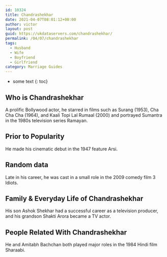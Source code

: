 ```yaml
---
id: 10324
title: Chandrashekhar
date: 2021-04-07T08:01:12+00:00
author: victor
layout: post
guid: https://ukdataservers.com/chandrashekhar/
permalink: /04/07/chandrashekhar
tags:
  - Husband
  - Wife
  - Boyfriend
  - Girlfriend
category: Marriage Guides
---
```


* some text
{: toc}


## Who is Chandrashekhar



A prolific Bollywood actor, he starred in films such as Surang (1953), Cha Cha Cha (1964), and Kaali Topi Lal Rumaal (2000) and portrayed Sumantra in the 1980s television series Ramayan.

                
                
                
## Prior to Popularity



He made his cinematic debut in the 1947 feature Arsi.

                
                
                
## Random data



Late in his career, he was cast in a small role in the 2009 comedy film 3 Idiots.

                
                
                
## Family & Everyday Life of Chandrashekhar



His son Ashok Shekhar had a successful career as a television producer, and his grandson Shakti Arora became a TV actor.

                
                
                
## People Related With Chandrashekhar



He and Amitabh Bachchan both played major roles in the 1984 Hindi film Sharaabi.

                
              
            
          
          
          